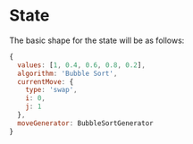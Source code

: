 # State

The basic shape for the state will be as follows:

```js
{
  values: [1, 0.4, 0.6, 0.8, 0.2],
  algorithm: 'Bubble Sort',
  currentMove: {
    type: 'swap',
    i: 0,
    j: 1
  },
  moveGenerator: BubbleSortGenerator
}
```
